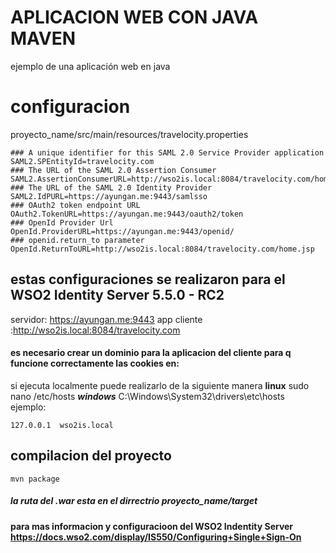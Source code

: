 # APLICACION WEB CON JAVA MAVEN 
ejemplo de una aplicación web en java 
# configuracion
proyecto_name/src/main/resources/travelocity.properties
```
### A unique identifier for this SAML 2.0 Service Provider application
SAML2.SPEntityId=travelocity.com
### The URL of the SAML 2.0 Assertion Consumer
SAML2.AssertionConsumerURL=http://wso2is.local:8084/travelocity.com/home.jsp
### The URL of the SAML 2.0 Identity Provider
SAML2.IdPURL=https://ayungan.me:9443/samlsso
### OAuth2 token endpoint URL
OAuth2.TokenURL=https://ayungan.me:9443/oauth2/token
### OpenId Provider Url
OpenId.ProviderURL=https://ayungan.me:9443/openid/
### openid.return_to parameter
OpenId.ReturnToURL=http://wso2is.local:8084/travelocity.com/home.jsp
```
## estas configuraciones se realizaron para el WSO2 Identity Server 5.5.0 - RC2
servidor: https://ayungan.me:9443
app cliente :http://wso2is.local:8084/travelocity.com
#### es necesario crear un dominio para la aplicacion del cliente para q  funcione correctamente las cookies en: 
si ejecuta localmente puede realizarlo de la siguiente manera
**linux** sudo nano /etc/hosts 
***windows*** C:\Windows\System32\drivers\etc\hosts  
ejemplo: 
```
127.0.0.1  wso2is.local 
```
## compilacion del proyecto
```
mvn package
```
##### la ruta del .war esta en el dirrectrio proyecto_name/target
#### para mas informacion y configuracioon del WSO2 Indentity Server https://docs.wso2.com/display/IS550/Configuring+Single+Sign-On
